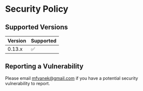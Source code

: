 # Security Policy

## Supported Versions

| Version | Supported          |
|---------| ------------------ |
| 0.13.x  | :white_check_mark: |

## Reporting a Vulnerability

Please email mfvanek@gmail.com if you have a potential security vulnerability to report.
